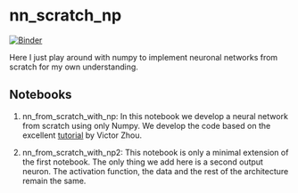 # nn_scratch_np
[![Binder](https://mybinder.org/badge_logo.svg)](https://mybinder.org/v2/gh/hallojs/nn_scratch_np/master)

Here I just play around with numpy to implement neuronal networks from scratch for my own understanding.

## Notebooks
1. nn_from_scratch_with_np: In this notebook we develop a neural network from scratch using only Numpy. We develop the code based on the excellent [tutorial](https://victorzhou.com/blog/intro-to-neural-networks/) by Victor Zhou.

2. nn_from_scratch_with_np2: This notebook is only a minimal extension of the first notebook. The only thing we add here is a second output neuron. The activation function, the data and the rest of the architecture remain the same.
